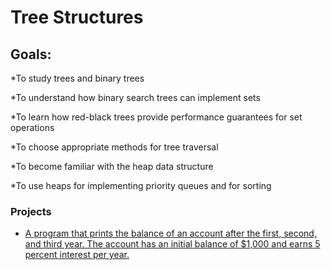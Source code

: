 # Tree Structures

## Goals:
*To study trees and binary trees

*To understand how binary search trees can implement sets

*To learn how red-black trees provide performance guarantees for set operations

*To choose appropriate methods for tree traversal

*To become familiar with the heap data structure

*To use heaps for implementing priority queues and for sorting
 
### Projects
* [A program that prints the balance of an account after the first, second, and third year. The account has an initial balance of $1,000 and earns 5 percent interest per year.](Section-01-Getting-Started-And-Assessment/email.md)


